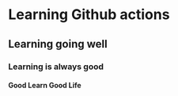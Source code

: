 <h1>Learning Github actions</h1>
<h2>Learning going well</h2>
<h3>Learning is always good</h3>
<h4>Good Learn Good Life</h3>
